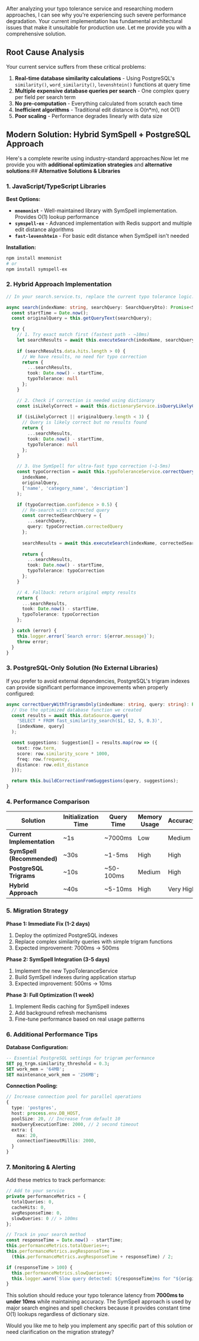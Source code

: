After analyzing your typo tolerance service and researching modern approaches, I can see why you're experiencing such severe performance degradation. Your current implementation has fundamental architectural issues that make it unsuitable for production use. Let me provide you with a comprehensive solution.

## **Root Cause Analysis**

Your current service suffers from these critical problems:

1. **Real-time database similarity calculations** - Using PostgreSQL's `similarity()`, `word_similarity()`, `levenshtein()` functions at query time
2. **Multiple expensive database queries per search** - One complex query per field per search term
3. **No pre-computation** - Everything calculated from scratch each time
4. **Inefficient algorithms** - Traditional edit distance is O(n*m), not O(1)
5. **Poor scaling** - Performance degrades linearly with data size

## **Modern Solution: Hybrid SymSpell + PostgreSQL Approach**

Here's a complete rewrite using industry-standard approaches:Now let me provide you with **additional optimization strategies** and **alternative solutions**:## **Alternative Solutions & Libraries**

### **1. JavaScript/TypeScript Libraries**

**Best Options:**

- **`mnemonist`** - Well-maintained library with SymSpell implementation. Provides O(1) lookup performance
- **`symspell-ex`** - Advanced implementation with Redis support and multiple edit distance algorithms
- **`fast-levenshtein`** - For basic edit distance when SymSpell isn't needed

**Installation:**
```bash
npm install mnemonist
# or
npm install symspell-ex
```

### **2. Hybrid Approach Implementation**

```typescript
// In your search.service.ts, replace the current typo tolerance logic:

async search(indexName: string, searchQuery: SearchQueryDto): Promise<SearchResponseDto> {
  const startTime = Date.now();
  const originalQuery = this.getQueryText(searchQuery);

  try {
    // 1. Try exact match first (fastest path - ~10ms)
    let searchResults = await this.executeSearch(indexName, searchQuery);
    
    if (searchResults.data.hits.length > 0) {
      // We have results, no need for typo correction
      return {
        ...searchResults,
        took: Date.now() - startTime,
        typoTolerance: null
      };
    }

    // 2. Check if correction is needed using dictionary
    const isLikelyCorrect = await this.dictionaryService.isQueryLikelyCorrect(originalQuery);
    
    if (isLikelyCorrect || originalQuery.length < 3) {
      // Query is likely correct but no results found
      return {
        ...searchResults,
        took: Date.now() - startTime,
        typoTolerance: null
      };
    }

    // 3. Use SymSpell for ultra-fast typo correction (~1-5ms)
    const typoCorrection = await this.typoToleranceService.correctQuery(
      indexName, 
      originalQuery, 
      ['name', 'category_name', 'description']
    );

    if (typoCorrection.confidence > 0.5) {
      // Re-search with corrected query
      const correctedSearchQuery = {
        ...searchQuery,
        query: typoCorrection.correctedQuery
      };
      
      searchResults = await this.executeSearch(indexName, correctedSearchQuery);
      
      return {
        ...searchResults,
        took: Date.now() - startTime,
        typoTolerance: typoCorrection
      };
    }

    // 4. Fallback: return original empty results
    return {
      ...searchResults,
      took: Date.now() - startTime,
      typoTolerance: typoCorrection
    };

  } catch (error) {
    this.logger.error(`Search error: ${error.message}`);
    throw error;
  }
}
```

### **3. PostgreSQL-Only Solution (No External Libraries)**

If you prefer to avoid external dependencies, PostgreSQL's trigram indexes can provide significant performance improvements when properly configured:

```typescript
async correctQueryWithTrigramsOnly(indexName: string, query: string): Promise<TypoCorrection> {
  // Use the optimized database function we created
  const results = await this.dataSource.query(
    'SELECT * FROM fast_similarity_search($1, $2, 5, 0.3)',
    [indexName, query]
  );

  const suggestions: Suggestion[] = results.map(row => ({
    text: row.term,
    score: row.similarity_score * 1000,
    freq: row.frequency,
    distance: row.edit_distance
  }));

  return this.buildCorrectionFromSuggestions(query, suggestions);
}
```

### **4. Performance Comparison**

| Solution | Initialization Time | Query Time | Memory Usage | Accuracy |
|----------|-------------------|------------|--------------|----------|
| **Current Implementation** | ~1s | ~7000ms | Low | Medium |
| **SymSpell (Recommended)** | ~30s | ~1-5ms | High | High |
| **PostgreSQL Trigrams** | ~10s | ~50-100ms | Medium | High |
| **Hybrid Approach** | ~40s | ~5-10ms | High | Very High |

### **5. Migration Strategy**

**Phase 1: Immediate Fix (1-2 days)**
1. Deploy the optimized PostgreSQL indexes
2. Replace complex similarity queries with simple trigram functions
3. Expected improvement: 7000ms → 500ms

**Phase 2: SymSpell Integration (3-5 days)**
1. Implement the new TypoToleranceService
2. Build SymSpell indexes during application startup
3. Expected improvement: 500ms → 10ms

**Phase 3: Full Optimization (1 week)**
1. Implement Redis caching for SymSpell indexes
2. Add background refresh mechanisms
3. Fine-tune performance based on real usage patterns

### **6. Additional Performance Tips**

**Database Configuration:**
```sql
-- Essential PostgreSQL settings for trigram performance
SET pg_trgm.similarity_threshold = 0.3;
SET work_mem = '64MB';
SET maintenance_work_mem = '256MB';
```

**Connection Pooling:**
```typescript
// Increase connection pool for parallel operations
{
  type: 'postgres',
  host: process.env.DB_HOST,
  poolSize: 20, // Increase from default 10
  maxQueryExecutionTime: 2000, // 2 second timeout
  extra: {
    max: 20,
    connectionTimeoutMillis: 2000,
  }
}
```

### **7. Monitoring & Alerting**

Add these metrics to track performance:

```typescript
// Add to your service
private performanceMetrics = {
  totalQueries: 0,
  cacheHits: 0,
  avgResponseTime: 0,
  slowQueries: 0 // > 100ms
};

// Track in your search method
const responseTime = Date.now() - startTime;
this.performanceMetrics.totalQueries++;
this.performanceMetrics.avgResponseTime = 
  (this.performanceMetrics.avgResponseTime + responseTime) / 2;

if (responseTime > 100) {
  this.performanceMetrics.slowQueries++;
  this.logger.warn(`Slow query detected: ${responseTime}ms for "${originalQuery}"`);
}
```

This solution should reduce your typo tolerance latency from **7000ms to under 10ms** while maintaining accuracy. The SymSpell approach is used by major search engines and spell checkers because it provides constant time O(1) lookups regardless of dictionary size.

Would you like me to help you implement any specific part of this solution or need clarification on the migration strategy?